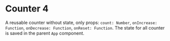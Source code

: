 # Counter 4

A reusable counter without state, only props: `count: Number`, `onIncrease: Function`, `onDecrease: Function`, `onReset: Function`. The state for all counter is saved in the parent `App` component.
